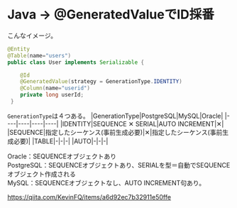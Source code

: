 # Java -> @GeneratedValueでID採番
こんなイメージ。
```java
@Entity
@Table(name="users")
public class User implements Serializable {

    @Id
    @GeneratedValue(strategy = GenerationType.IDENTITY)
    @Column(name="userid")
    private long userId;
 }
```
`GenerationType`は４つある。
|GenerationType|PostgreSQL|MySQL|Oracle|
|----|----|----|----|
|IDENTITY|SEQUENCE ✕ SERIAL|AUTO INCREMENT|✕|
|SEQUENCE|指定したシーケンス(事前生成必要)|✕|指定したシーケンス(事前生成必要)|
|TABLE|-|-|-|
|AUTO|-|-|-|

Oracle：SEQUENCEオブジェクトあり<br>
PostgreSQL：SEQUENCEオブジェクトあり、SERIALを型＝自動でSEQUENCEオブジェクト作成される<br>
MySQL：SEQUENCEオブジェクトなし、AUTO INCREMENT句あり。

https://qiita.com/KevinFQ/items/a6d92ec7b32911e50ffe